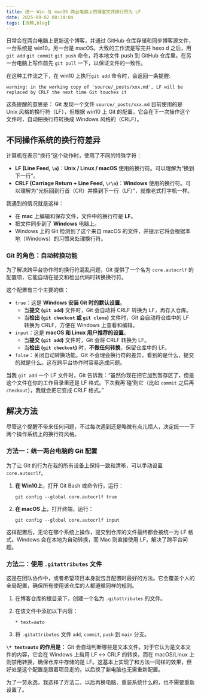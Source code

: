 ```yaml
---
title: 统一 Win 与 macOS 两台电脑上的博客文件换行符为 LF
date: 2025-09-02 08:34:04
tags: [折腾,blog]
---
```


日常会在两台电脑上更新这个博客，并通过 GitHub 仓库存储和同步博客源文件，一台系统是 win10，另一台是 macOS。大致的工作流是写完并 hexo d 之后，用 `git add` `git commit` `git push` 命令，将本地文件 push 到 GitHub 仓库里。在另一台电脑上写作前先 ```git pull``` 一下，以保证文件的一致性。

<!--more-->

在这种工作流之下，在 win10 上执行```git add``` 命令时，会返回一条提醒:

 ```warning: in the working copy of 'source/_posts/xxx.md', LF will be replaced by CRLF the next time Git touches it```

这条提醒的意思是： Git 发现一个文件 `source/_posts/xxx.md` 目前使用的是 Unix 风格的换行符（LF），但根据 win10 上 Git 的配置，它会在下一次操作这个文件时，自动把换行符转换成 Windows 风格的（CRLF）。

## 不同操作系统的换行符差异

计算机在表示“换行”这个动作时，使用了不同的特殊字符：

- **LF (Line Feed, `\n`)**：**Unix / Linux / macOS** 使用的换行符。可以理解为“换到下一行”。
- **CRLF (Carriage Return + Line Feed, `\r\n`)**：**Windows** 使用的换行符。可以理解为“光标回到行首（CR）并换到下一行（LF）”，就像老式打字机一样。

我遇到的情况就是这样：

- 在 **mac** 上编辑和保存文件，文件中的换行符是 **LF**。
- 把文件同步到了 **Windows** 电脑上。
- Windows 上的 Git 检测到了这个来自 macOS 的文件，并提示它将会根据本地（Windows）的习惯来处理换行符。



### Git 的角色：自动转换功能



为了解决跨平台协作时的换行符混乱问题，Git 提供了一个名为 `core.autocrlf` 的配置项，它能自动在提交和检出代码时转换换行符。

这个配置有三个主要的值：

- `true`：这是 **Windows 安装 Git 时的默认设置**。
  - 当**提交 (`git add`)** 文件时，Git 会自动将 CRLF 转换为 LF，再存入仓库。
  - 当**检出 (`git checkout` 或 `git clone`)** 文件时，Git 会自动将仓库中的 LF 转换为 CRLF，方便在 Windows 上查看和编辑。
- `input`：这是 **macOS 和 Linux 用户推荐的设置**。
  - 当**提交 (`git add`)** 文件时，Git 会将 CRLF 转换为 LF。
  - 当**检出 (`git checkout`)** 时，**不做任何转换**，保留仓库中的 LF。
- `false`：关闭自动转换功能。Git 不会理会换行符的差异，看到的是什么，提交的就是什么。这在跨平台协作时容易造成问题。

当我 `git add` 一个 LF 文件时，Git 告诉我：“虽然你现在把它加到暂存区了，但是这个文件在你的工作目录里还是 LF 格式。下次我再‘碰’到它（比如 `commit` 之后再 `checkout`），我就会把它变成 CRLF 格式。”

## 解决方法

尽管这个提醒不带来任何问题，不过每次遇到还是略微有点儿烦人，决定统一一下两个操作系统上的换行符风格。

### 方法一：统一两台电脑的 Git 配置

为了让 Git 的行为在我的所有设备上保持一致和清晰，可以手动设置 `core.autocrlf`。

1. **在 Win10上**，打开 Git Bash 或命令行，运行：

   ```
   git config --global core.autocrlf true
   ```

2. **在 macOS 上**，打开终端，运行：

   ```
   git config --global core.autocrlf input
   ```

这样配置后，无论在哪个系统上操作，提交到仓库的文件最终都会被统一为 LF 格式。Windows 会在本地为自动转换，而 Mac 则直接使用 LF，解决了跨平台问题。

### 方法二：使用 `.gitattributes` 文件

这是在团队协作中，或者希望项目本身就包含配置时最好的方法。它会覆盖个人的全局配置，确保所有使用该仓库的人都遵循同样的规则。

1. 在博客仓库的根目录下，创建一个名为 `.gitattributes` 的文件。

2. 在该文件中添加以下内容：

   ```
   * text=auto
   ```

3. 将 `.gitattributes` 文件 `add`, `commit`, `push` 到 `main` 分支。

**`\* text=auto` 的作用是：** Git 会自动判断哪些是文本文件。对于它认为是文本文件的内容，它会在 Windows 上启用 LF ↔ CRLF 的转换，而在 macOS/Linux 上则禁用转换，确保仓库中存储的是 LF。这基本上实现了和方法一同样的效果，但好处是这个配置是跟着项目走的，以后换了新电脑也无需重新配置。

为了一劳永逸，我选择了方法二，以后再换电脑、重装系统什么的，也不需要重新设置了。

